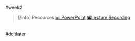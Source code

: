 #week2

> [!info] Resources
> [📊 PowerPoint](UseCases.pdf)
> [📽️Lecture Recording]()

```table-of-contents

```

#doitlater 
